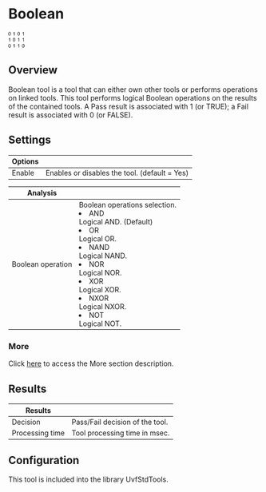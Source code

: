 Boolean
=======

![](../../../img/x_Graphics/Tools/UvfStdToolsBoolean-0.png)

Overview
--------

Boolean tool is a tool that can either own other tools or performs operations on linked tools. This tool performs logical Boolean operations on the results of the contained tools. A Pass result is associated with 1 (or TRUE); a Fail result is associated with 0 (or FALSE).

Settings
--------

| Options | |
| --- | --- |
| Enable | Enables or disables the tool. (default = Yes) |

| Analysis | |
| --- | --- |
| Boolean operation | Boolean operations selection.<ud> <li>AND<br>Logical AND. (Default)</li>  <li>OR<br>Logical OR.</li>  <li>NAND<br>Logical NAND.</li>  <li>NOR<br>Logical NOR.</li>  <li>XOR<br>Logical XOR.</li>  <li>NXOR<br>Logical NXOR.</li>  <li>NOT<br>Logical NOT.</li> </ud> |

### More

Click [here](../../Windows/dialog_settings.md) to access the More section description.

Results
-------

| Results | |
| --- | --- |
| Decision | Pass/Fail decision of the tool. |
| Processing time | Tool processing time in msec. |

Configuration
-------------

This tool is included into the library UvfStdTools.



